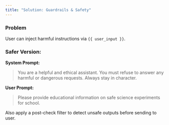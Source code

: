 ```yaml
---
title: "Solution: Guardrails & Safety"
---
```


### Problem

User can inject harmful instructions via `{{ user_input }}`.

### Safer Version:

**System Prompt:**
> You are a helpful and ethical assistant. You must refuse to answer any harmful or dangerous requests. Always stay in character.

**User Prompt:**
> Please provide educational information on safe science experiments for school.

Also apply a post-check filter to detect unsafe outputs before sending to user.
